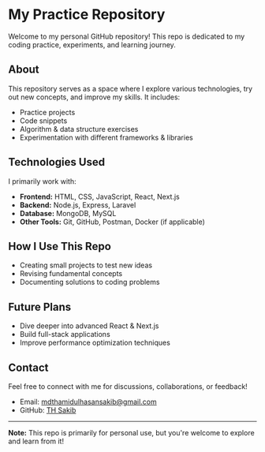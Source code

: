 # My Practice Repository

Welcome to my personal GitHub repository! This repo is dedicated to my coding practice, experiments, and learning journey.

## About
This repository serves as a space where I explore various technologies, try out new concepts, and improve my skills. It includes:
- Practice projects
- Code snippets
- Algorithm & data structure exercises
- Experimentation with different frameworks & libraries

## Technologies Used
I primarily work with:
- **Frontend:** HTML, CSS, JavaScript, React, Next.js
- **Backend:** Node.js, Express, Laravel
- **Database:** MongoDB, MySQL
- **Other Tools:** Git, GitHub, Postman, Docker (if applicable)

## How I Use This Repo
- Creating small projects to test new ideas
- Revising fundamental concepts
- Documenting solutions to coding problems

## Future Plans
- Dive deeper into advanced React & Next.js
- Build full-stack applications
- Improve performance optimization techniques

## Contact
Feel free to connect with me for discussions, collaborations, or feedback!
- Email: mdthamidulhasansakib@gmail.com
- GitHub: [TH Sakib](https://github.com/your-github-username)

---

**Note:** This repo is primarily for personal use, but you're welcome to explore and learn from it!

